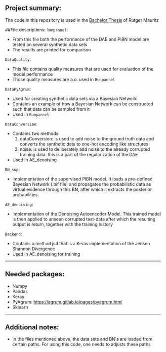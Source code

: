 ## Project summary:
The code in this repository is used in the [Bachelor Thesis](https://github.com/RRMauritz/PDBQ/Mauritz_BA_EEMCS.pdf) of Rutger Mauritz

##File descriptions:
`Runpannel`:
- From this file both the performance of the DAE and PIBN model are tested on several synthetic data sets
- The results are printed for comparison

`DataQuality`:
- This file contains quality measures that are used for evaluation of the model performance
- Those quality measures are a.o. used in `Runpannel`

`DataPyAgrum`:
- Used for creating synthetic data sets via a Bayesian Network
- Contains an example of how a Bayesian Network can be constructed such that data can be sampled from it
- Used in `Runpannel`

`DataConversion`:
- Contains two methods:
	1) dataConversion: is used to add noise to the ground truth data and converts the synthetic data
	   to one-hot encoding like structures
	2) noise: is used to deliberately add noise to the already corrupted training data.
	   this is a part of the regularization of the DAE
- Used in AE_denoising

`BN_sup`:
- Implementation of the supervised PIBN model. It loads a pre-defined Bayesian Network (.bif file)
  and propagates the probabilistic data as virtual evidence through this BN, after which it extracts
  the posterior probabilities

`AE_denoising`:
- Implementation of the Denoising Autoencoder Model. This trained model is then applied to unseen
  corrupted test-data after which the resulting output is return, together with the training history

`Backend`:
- Contains a method jsd that is a Keras implementation of the Jensen Shannon Divergence
- Used in AE_denoising for training

------------------------------------------------------------------------
## Needed packages:
- Numpy
- Pandas
- Keras
- PyAgrum: https://agrum.gitlab.io/pages/pyagrum.html
- Sklearn
------------------------------------------------------------------------

## Additional notes:
- In the files mentioned above, the data sets and BN's are loaded from certain paths.
For using this code, one needs to adjusts these paths
